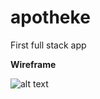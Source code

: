 # apotheke

First full stack app



<strong>Wireframe</strong>

![alt text](https://i.imgur.com/4Q7icL3.png)
